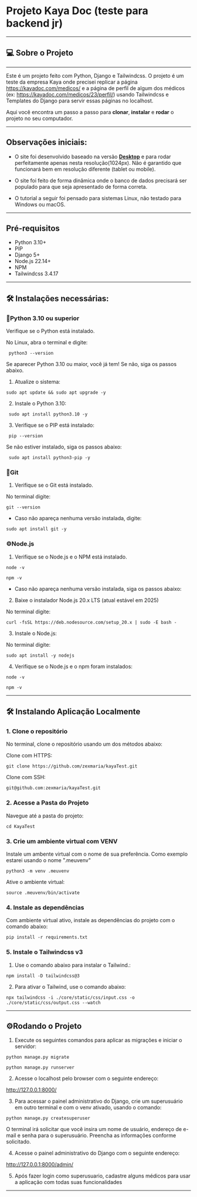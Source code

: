 # Projeto Kaya Doc (teste para backend jr)
***

## 💻 Sobre o Projeto
***

Este é um projeto feito com Python, Django e Tailwindcss. O projeto é um teste da empresa Kaya onde precisei replicar a página https://kayadoc.com/medicos/ e a página de perfil de algum dos médicos (ex: https://kayadoc.com/medicos/23/perfil/) usando Tailwindcss e Templates do Django para servir essas páginas no localhost.

Aqui você encontra um passo a passo para **clonar**, **instalar** e **rodar** o projeto no seu computador.
***
## Observações iniciais:
* O site foi desenvolvido baseado na versão **<u>Desktop</u>** e para rodar perfeitamente apenas nesta resolução(1024px). Não é garantido que funcionará bem em resolução diferente (tablet ou mobile).

* O site foi feito de forma dinâmica onde o banco de dados precisará ser populado para que seja apresentado de forma correta.

* O tutorial a seguir foi pensado para sistemas Linux, não testado para Windows ou macOS.

***
## Pré-requisitos


* Python 3.10+
* PIP
* Django 5+
* Node.js 22.14+
* NPM
* Tailwindcss 3.4.17
***

## 🛠️  Instalações necessárias:

### 🐍Python 3.10 ou superior
Verifique se o Python está instalado.


No Linux, abra o terminal e digite: 

``` python3 --version```

Se aparecer Python 3.10 ou maior, você já tem! Se não, siga os passos abaixo.

1. Atualize o sistema:

``` sudo apt update && sudo apt upgrade -y ```

2. Instale o Python 3.10:

``` sudo apt install python3.10 -y```

3. Verifique se o PIP está instalado:

``` pip --version```

Se não estiver instalado, siga os passos abaixo:

``` sudo apt install python3-pip -y```


### 🧩Git

1. Verifique se o Git está instalado.

No terminal digite: 

````git --version````

* Caso não apareça nenhuma versão instalada, digite:

````sudo apt install git -y````

### ⚙️Node.js
1. Verifique se o Node.js e o NPM está instalado.

````node -v````

````npm -v````


* Caso não apareça nenhuma versão instalada, siga os passos abaixo: 


2. Baixe o instalador Node.js 20.x LTS (atual estável em 2025)

No terminal digite:

````curl -fsSL https://deb.nodesource.com/setup_20.x | sudo -E bash -````


3. Instale o Node.js:

No terminal digite:

````sudo apt install -y nodejs````


4. Verifique se o Node.js e o npm foram instalados:

````node -v````

````npm -v````
***
## 🛠️ Instalando Aplicação Localmente

### 1. Clone o repositório
No terminal, clone o repositório usando um dos métodos abaixo:

Clone com HTTPS:

````git clone https://github.com/zexmaria/kayaTest.git````

Clone com SSH:

````git@github.com:zexmaria/kayaTest.git````

### 2. Acesse a Pasta do Projeto
Navegue até a pasta do projeto:

````cd KayaTest````

### 3. Crie um ambiente virtual com VENV
Instale um ambente virtual com  o nome de sua preferência. Como exemplo estarei usando o nome ".meuvenv"

````python3 -m venv .meuvenv````

Ative o ambiente virtual:

````source .meuvenv/bin/activate````


### 4. Instale as dependências
Com ambiente virtual ativo, instale as dependências do projeto com o comando abaixo:

````pip install -r requirements.txt````

### 5. Instale o Tailwindcss v3
1. Use o comando abaixo para instalar o Tailwind.:

```` npm install -D tailwindcss@3 ````


2. Para ativar o Tailwind, use o comando abaixo:


````npx tailwindcss -i ./core/static/css/input.css -o ./core/static/css/output.css --watch````

***
## ⚙️Rodando o Projeto
1. Execute os seguintes comandos para aplicar as migrações e iniciar o servidor:

````python manage.py migrate````

```python manage.py runserver```

2. Acesse o localhost pelo browser com o seguinte endereço:

http://127.0.0.1:8000/

3. Para acessar o painel administrativo do Django, crie um superusuário em outro terminal e com o venv ativado, usando o comando:

````python manage.py createsuperuser````

O terminal irá solicitar que você insira um nome de usuário, endereço de e-mail e senha para o superusuário. Preencha as informações conforme solicitado.

4. Acesse o painel administrativo do Django com o seguinte endereço:

http://127.0.0.1:8000/admin/

5. Após fazer login como superusuario, cadastre alguns médicos para usar a aplicação com todas suas funcionalidades 
***



